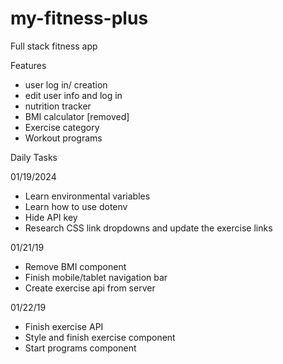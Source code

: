 # my-fitness-plus
 Full stack fitness app

Features
- user log in/ creation
- edit user info and log in
- nutrition tracker
- BMI calculator [removed]
- Exercise category
- Workout programs

Daily Tasks

01/19/2024
- Learn environmental variables
- Learn how to use dotenv
- Hide API key
- Research CSS link dropdowns and update the exercise links

01/21/19
- Remove BMI component
- Finish mobile/tablet navigation bar
- Create exercise api from server

01/22/19
- Finish exercise API
- Style and finish exercise component
- Start programs component